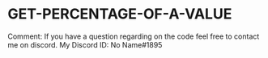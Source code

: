 # GET-PERCENTAGE-OF-A-VALUE

Comment: If you have a question regarding on the code feel free to contact me on discord. My Discord ID: No Name#1895
